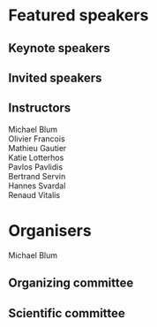 # Featured speakers

## Keynote speakers


## Invited speakers


## Instructors

Michael Blum  
Olivier Francois   
Mathieu Gautier   
Katie Lotterhos  
Pavlos Pavlidis  
Bertrand Servin  
Hannes Svardal  
Renaud Vitalis


# Organisers

Michael Blum  

## Organizing committee


## Scientific committee
